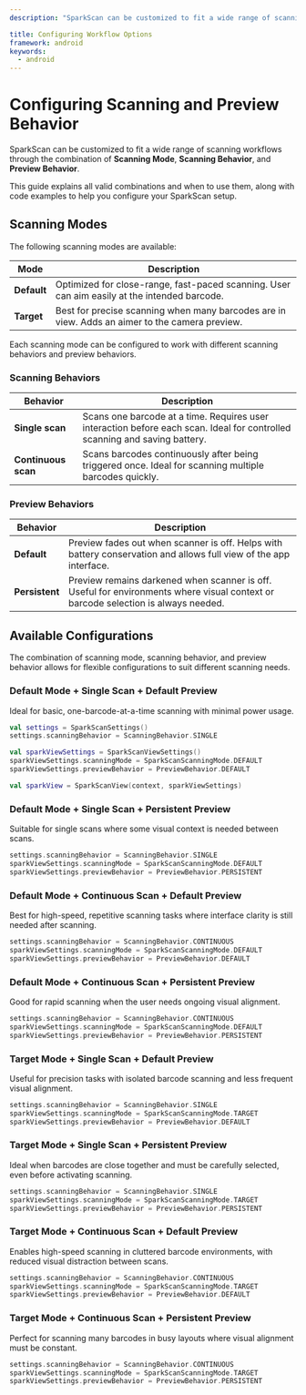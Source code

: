 ```yaml
---
description: "SparkScan can be customized to fit a wide range of scanning workflows through the combination of **Scanning Mode**, **Scanning Behavior**, and **Preview Behavior**.                                                                             "

title: Configuring Workflow Options
framework: android
keywords:
  - android
---
```


# Configuring Scanning and Preview Behavior

SparkScan can be customized to fit a wide range of scanning workflows through the combination of **Scanning Mode**, **Scanning Behavior**, and **Preview Behavior**.

This guide explains all valid combinations and when to use them, along with code examples to help you configure your SparkScan setup.

## Scanning Modes

The following scanning modes are available:

| Mode  | Description   |
| ----------- | --------------------------------------------------- |
| **Default** | Optimized for close-range, fast-paced scanning. User can aim easily at the intended barcode.       |
| **Target**  | Best for precise scanning when many barcodes are in view. Adds an aimer to the camera preview. |

Each scanning mode can be configured to work with different scanning behaviors and preview behaviors.

### Scanning Behaviors

| Behavior  | Description  |
| ------------------- | ---------------------------------------------------------- |
| **Single scan**     | Scans one barcode at a time. Requires user interaction before each scan. Ideal for controlled scanning and saving battery. |
| **Continuous scan** | Scans barcodes continuously after being triggered once. Ideal for scanning multiple barcodes quickly.  |

### Preview Behaviors

| Behavior  | Description    |
| -------------- | -------------------------- |
| **Default**    | Preview fades out when scanner is off. Helps with battery conservation and allows full view of the app interface.                 |
| **Persistent** | Preview remains darkened when scanner is off. Useful for environments where visual context or barcode selection is always needed. |

## Available Configurations

The combination of scanning mode, scanning behavior, and preview behavior allows for flexible configurations to suit different scanning needs.

### Default Mode + Single Scan + Default Preview

Ideal for basic, one-barcode-at-a-time scanning with minimal power usage.

```kotlin
val settings = SparkScanSettings()
settings.scanningBehavior = ScanningBehavior.SINGLE

val sparkViewSettings = SparkScanViewSettings()
sparkViewSettings.scanningMode = SparkScanScanningMode.DEFAULT
sparkViewSettings.previewBehavior = PreviewBehavior.DEFAULT

val sparkView = SparkScanView(context, sparkViewSettings)
```

### Default Mode + Single Scan + Persistent Preview

Suitable for single scans where some visual context is needed between scans.

```kotlin
settings.scanningBehavior = ScanningBehavior.SINGLE
sparkViewSettings.scanningMode = SparkScanScanningMode.DEFAULT
sparkViewSettings.previewBehavior = PreviewBehavior.PERSISTENT
```

### Default Mode + Continuous Scan + Default Preview

Best for high-speed, repetitive scanning tasks where interface clarity is still needed after scanning.

```kotlin
settings.scanningBehavior = ScanningBehavior.CONTINUOUS
sparkViewSettings.scanningMode = SparkScanScanningMode.DEFAULT
sparkViewSettings.previewBehavior = PreviewBehavior.DEFAULT
```

### Default Mode + Continuous Scan + Persistent Preview

Good for rapid scanning when the user needs ongoing visual alignment.

```kotlin
settings.scanningBehavior = ScanningBehavior.CONTINUOUS
sparkViewSettings.scanningMode = SparkScanScanningMode.DEFAULT
sparkViewSettings.previewBehavior = PreviewBehavior.PERSISTENT
```

### Target Mode + Single Scan + Default Preview

Useful for precision tasks with isolated barcode scanning and less frequent visual alignment.

```kotlin
settings.scanningBehavior = ScanningBehavior.SINGLE
sparkViewSettings.scanningMode = SparkScanScanningMode.TARGET
sparkViewSettings.previewBehavior = PreviewBehavior.DEFAULT
```

### Target Mode + Single Scan + Persistent Preview

Ideal when barcodes are close together and must be carefully selected, even before activating scanning.

```kotlin
settings.scanningBehavior = ScanningBehavior.SINGLE
sparkViewSettings.scanningMode = SparkScanScanningMode.TARGET
sparkViewSettings.previewBehavior = PreviewBehavior.PERSISTENT
```

### Target Mode + Continuous Scan + Default Preview

Enables high-speed scanning in cluttered barcode environments, with reduced visual distraction between scans.

```kotlin
settings.scanningBehavior = ScanningBehavior.CONTINUOUS
sparkViewSettings.scanningMode = SparkScanScanningMode.TARGET
sparkViewSettings.previewBehavior = PreviewBehavior.DEFAULT
```

### Target Mode + Continuous Scan + Persistent Preview

Perfect for scanning many barcodes in busy layouts where visual alignment must be constant.

```kotlin
settings.scanningBehavior = ScanningBehavior.CONTINUOUS
sparkViewSettings.scanningMode = SparkScanScanningMode.TARGET
sparkViewSettings.previewBehavior = PreviewBehavior.PERSISTENT
```
